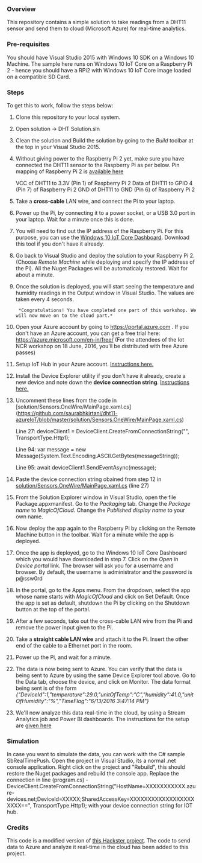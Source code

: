 ### Overview
This repository contains a simple solution to take readings from a DHT11 sensor and send them to cloud (Microsoft Azure) for real-time analytics.

### Pre-requisites
You should have Visual Studio 2015 with Windows 10 SDK on a Windows 10 Machine. The sample here runs on Windows 10 IoT Core on a Raspberry Pi 2 - hence you should have a RPi2 with Windows 10 IoT Core image loaded on a compatible SD Card.

### Steps
To get this to work, follow the steps below:

1.  Clone this repository to your local system.

2.  Open solution -> DHT Solution.sln

3.  Clean the solution and Build the solution by going to the *Build* toolbar at the top in your Visual Studio 2015.

4.  Without giving power to the Raspberry Pi 2 yet, make sure you have connected the DHT11 sensor to the Raspberry Pi as per below. Pin mapping of Raspberry Pi 2 is [available here](https://developer.microsoft.com/en-us/windows/iot/win10/samples/pinmappingsrpi2)

    VCC of DHT11 to 3.3V (Pin 1) of Raspberry Pi 2
    Data of DHT11 to GPIO 4 (Pin 7) of Raspberry Pi 2
    GND of DHT11 to GND (Pin 6) of Raspberry Pi 2

5.  Take a **cross-cable** LAN wire, and connect the Pi to your laptop.

6.  Power up the Pi, by connecting it to a power socket, or a USB 3.0 port in your laptop. Wait for a minute once this is done.

7.  You will need to find out the IP address of the Raspberry Pi. For this purpose, you can use the [Windows 10 IoT Core Dashboard](https://developer.microsoft.com/en-us/windows/iot/downloads). Download this tool if you don't have it already.

8.  Go back to Visual Studio and deploy the solution to your Raspberry Pi 2. (Choose *Remote Machine* while deploying and specify the IP address of the Pi).  All the Nuget Packages will be automaticaly restored. Wait for about a minute.

9. Once the solution is deployed, you will start seeing the temperature and humidity readings in the Output window in Visual Studio. The values are taken every 4 seconds.

        *Congratulations! You have completed one part of this workshop. We will now move on to the cloud part.*
        
10. Open your Azure account by going to https://portal.azure.com . If you don't have an Azure account, you can get a free trial here: https://azure.microsoft.com/en-in/free/ (For the attendees of the Iot NCR workshop on 18 June, 2016, you'll be distributed with free Azure passes)

11.  Setup IoT Hub in your Azure account. [Instructions here.](https://github.com/Azure/azure-iot-sdks/blob/master/doc/setup_iothub.md)

12.  Install the Device Explorer utility if you don't have it already, create a new device and note down the **device connection string**. [Instructions here.](https://github.com/Azure/azure-iot-sdks/blob/master/tools/DeviceExplorer/doc/how_to_use_device_explorer.md)

14. Uncomment these lines from the code in [solution/Sensors.OneWire/MainPage.xaml.cs] (https://github.com/saurabhkirtani/dht11-azureIoT/blob/master/solution/Sensors.OneWire/MainPage.xaml.cs)

    Line 27:    deviceClient1 = DeviceClient.CreateFromConnectionString("<enter-your-device-connection-string-here>", TransportType.Http1);
    
    Line 94:    var message = new Message(System.Text.Encoding.ASCII.GetBytes(messageString));

    Line 95:    await deviceClient1.SendEventAsync(message);

15. Paste the device connection string obained from step 12 in [solution/Sensors.OneWire/MainPage.xaml.cs](https://github.com/saurabhkirtani/dht11-azureIoT/blob/master/solution/Sensors.OneWire/MainPage.xaml.cs#L27) (line 27)

16. From the Solution Explorer window in Visual Studio, open the file Package.appxmanifest. Go to the *Packaging* tab. Change the *Package name* to *MagicOfCloud*. Change the *Published display name* to your own name.

17. Now deploy the app again to the Raspberry Pi by clicking on the Remote Machine button in the toolbar. Wait for a minute while the app is deployed.

18. Once the app is deployed, go to the Windows 10 IoT Core Dashboard which you would have downloaded in step 7. Click on the *Open in Device portal* link. The browser will ask you for a username and browser. By default, the username is administrator and the password is p@ssw0rd

19. In the portal, go to the Apps menu. From the dropdown, select the app whose name starts with *MagicOfCloud* and click on Set Default. Once the app is set as default, shutdown the Pi by clicking on the Shutdown button at the top of the portal.

20. After a few seconds, take out the cross-cable LAN wire from the Pi and remove the power input given to the Pi.

21. Take a **straight cable LAN wire** and attach it to the Pi. Insert the other end of the cable to a Ethernet port in the room.

22. Power up the Pi, and wait for a minute.

23. The data is now being sent to Azure. You can verify that the data is being sent to Azure by using the same Device Explorer tool above. Go to the Data tab, choose the device, and click on Monitor. The data format being sent is of the form *{"DeviceId":1,"temperature":29.0,"unitOfTemp":"C","humidity":41.0,"unitOfHumidity":"%","TimeFlag":"6/13/2016 3:47:14 PM"}*

24. We'll now analyze this data real-time in the cloud, by using a Stream Analytics job and Power BI dashboards. The instructions for the setup are [given here](https://github.com/saurabhkirtani/dht11-azureIoT/blob/master/powerbi-setup.md)


### Simulation
In case you want to simulate the data, you can work with the C# sample SbRealTimePush. Open the project in Visual Studio, its a normal .net console application. Right click on the project and "Rebuild", this should restore the Nuget packages and rebuild the console app.
Replace the connection in line (program.cs) - DeviceClient.CreateFromConnectionString("HostName=XXXXXXXXXXX.azure-devices.net;DeviceId=XXXXX;SharedAccessKey=XXXXXXXXXXXXXXXXXXXXXX==", TransportType.Http1);
with your device connection string for IOT hub.
                     
### Credits
This code is a modified version of [this Hackster project](https://www.hackster.io/porrey/dht11-dht22-temperature-sensor-077790). The code to send data to Azure and analyze it real-time in the cloud has been added to this project.
